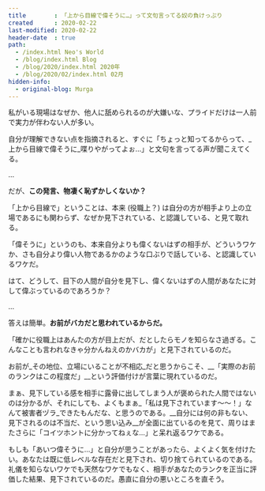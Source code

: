 ```yaml
---
title        : 「上から目線で偉そうに…」って文句言ってる奴の負けっぷり
created      : 2020-02-22
last-modified: 2020-02-22
header-date  : true
path:
  - /index.html Neo's World
  - /blog/index.html Blog
  - /blog/2020/index.html 2020年
  - /blog/2020/02/index.html 02月
hidden-info:
  - original-blog: Murga
---
```


私がいる現場はなぜか、他人に舐められるのが大嫌いな、プライドだけは一人前で実力が伴わない人が多い。

自分が理解できない点を指摘されると、すぐに「ちょっと知ってるからって、_上から目線で偉そうに_喋りやがってよぉ…」と文句を言ってる声が聞こえてくる。

…

だが、__この発言、物凄く恥ずかしくないか？__

「上から目線で」ということは、本来 (役職上？) は自分の方が相手より上の立場であるにも関わらず、なぜか見下されている、と認識している、と見て取れる。

「偉そうに」というのも、本来自分よりも偉くないはずの相手が、どういうワケか、さも自分より偉い人物であるかのような口ぶりで話している、と認識しているワケだ。

はて、どうして、目下の人間が自分を見下し、偉くないはずの人間があなたに対して偉ぶっているのであろうか？

…

答えは簡単。__お前がバカだと思われているからだ。__

「確かに役職上はあんたの方が目上だが、だとしたらモノを知らなさ過ぎる。こんなことも言われなきゃ分かんねえのかバカが」と見下されているのだ。

お前が_その地位、立場にいることが不相応_だと思うからこそ、__「実際のお前のランクはこの程度だ」__という評価付けが言葉に現れているのだ。

まぁ、見下している感を相手に露骨に出してしまう人が褒められた人間ではないのは分かるが、それにしても、よくもまぁ_「私は見下されています〜〜！」なんて被害者ヅラ_できたもんだな、と思うのである。__自分には何の非もない、見下されるのは不当だ、という思い込み__が全面に出ているのを見て、周りはまたさらに「コイツホントに分かってねぇな…」と呆れ返るワケである。

もしも「あいつ偉そうに…」と自分が思うことがあったら、よくよく気を付けたい。あなたは既に低レベルな存在だと見下され、切り捨てられているのである。礼儀を知らないワケでも天然なワケでもなく、相手があなたのランクを正当に評価した結果、見下されているのだ。愚直に自分の悪いところを直そう。
